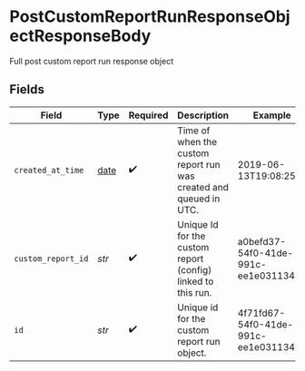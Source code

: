 # PostCustomReportRunResponseObjectResponseBody

Full post custom report run response object


## Fields

| Field                                                                | Type                                                                 | Required                                                             | Description                                                          | Example                                                              |
| -------------------------------------------------------------------- | -------------------------------------------------------------------- | -------------------------------------------------------------------- | -------------------------------------------------------------------- | -------------------------------------------------------------------- |
| `created_at_time`                                                    | [date](https://docs.python.org/3/library/datetime.html#date-objects) | :heavy_check_mark:                                                   | Time of when the custom report run was created and queued in UTC.    | 2019-06-13T19:08:25Z                                                 |
| `custom_report_id`                                                   | *str*                                                                | :heavy_check_mark:                                                   | Unique Id for the custom report (config) linked to this run.         | a0befd37-54f0-41de-991c-ee1e031134d2                                 |
| `id`                                                                 | *str*                                                                | :heavy_check_mark:                                                   | Unique id for the custom report run object.                          | 4f71fd67-54f0-41de-991c-ee1e031134d1                                 |